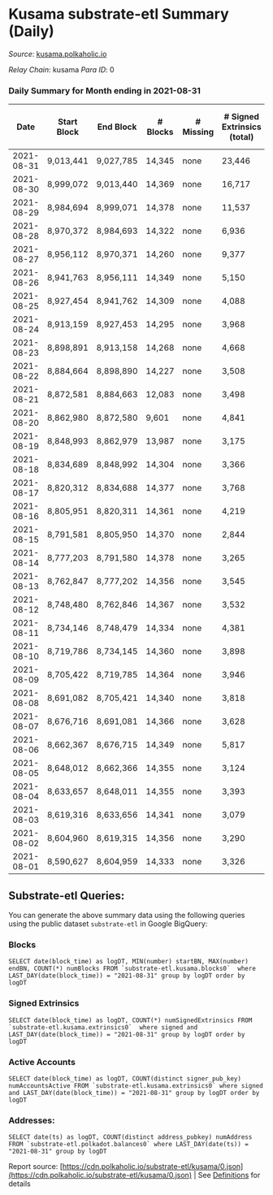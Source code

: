 # Kusama substrate-etl Summary (Daily)

_Source_: [kusama.polkaholic.io](https://kusama.polkaholic.io)

*Relay Chain*: kusama
*Para ID*: 0



### Daily Summary for Month ending in 2021-08-31


| Date | Start Block | End Block | # Blocks | # Missing | # Signed Extrinsics (total) | # Active Accounts | # Addresses with Balances | # Events | # Transfers | # XCM Transfers In | # XCM Transfers Out |
| ---- | ----------- | --------- | -------- | --------- | --------------------------- | ----------------- | ------------------------- | -------- | ----------- | ------------------ | ------------------- |
| 2021-08-31 | 9,013,441 | 9,027,785 | 14,345 | none  | 23,446 | 8,570 | 150,140 | 309,898 | 22,124 ($237,236,367.67) | 481 ($3,097,266.83) |   |
| 2021-08-30 | 8,999,072 | 9,013,440 | 14,369 | none  | 16,717 | 5,900 |  | 280,410 | 14,655 ($103,219,619.26) | 318 ($1,677,282.37) |   |
| 2021-08-29 | 8,984,694 | 8,999,071 | 14,378 | none  | 11,537 | 4,233 |  | 244,607 | 10,090 ($42,845,650.78) | 242 ($1,640,596.78) |   |
| 2021-08-28 | 8,970,372 | 8,984,693 | 14,322 | none  | 6,936 | 2,520 |  | 200,991 | 4,752 ($29,493,824.45) | 173 ($650,035.95) |   |
| 2021-08-27 | 8,956,112 | 8,970,371 | 14,260 | none  | 9,377 | 3,347 |  | 225,593 | 6,368 ($71,269,625.77) | 260 ($3,161,692.97) |   |
| 2021-08-26 | 8,941,763 | 8,956,111 | 14,349 | none  | 5,150 | 1,456 |  | 449,683 | 2,643 ($39,817,166.72) | 92 ($561,721.07) |   |
| 2021-08-25 | 8,927,454 | 8,941,762 | 14,309 | none  | 4,088 | 1,322 |  | 193,997 | 1,767 ($16,714,792.24) | 72 ($260,551.73) |   |
| 2021-08-24 | 8,913,159 | 8,927,453 | 14,295 | none  | 3,968 | 1,269 |  | 188,586 | 1,702 ($28,594,201.63) | 70 ($425,214.01) |   |
| 2021-08-23 | 8,898,891 | 8,913,158 | 14,268 | none  | 4,668 | 1,405 |  | 201,660 | 1,842 ($28,170,447.43) | 101 ($483,749.45) |   |
| 2021-08-22 | 8,884,664 | 8,898,890 | 14,227 | none  | 3,508 | 1,207 |  | 175,154 | 1,416 ($15,331,490.93) | 119 ($909,291.37) |   |
| 2021-08-21 | 8,872,581 | 8,884,663 | 12,083 | none  | 3,498 | 1,185 |  | 158,930 | 1,490 ($8,610,464.99) | 110 ($770,154.45) |   |
| 2021-08-20 | 8,862,980 | 8,872,580 | 9,601 | none  | 4,841 | 2,010 |  | 145,409 | 2,043 ($35,355,863.85) | 129 ($1,015,449.53) |   |
| 2021-08-19 | 8,848,993 | 8,862,979 | 13,987 | none  | 3,175 | 1,222 |  | 169,297 | 1,157 ($33,425,882.61) | 102 ($1,024,586.70) |   |
| 2021-08-18 | 8,834,689 | 8,848,992 | 14,304 | none  | 3,366 | 1,064 |  | 182,695 | 1,266 ($19,152,800.71) | 90 ($1,116,198.34) |   |
| 2021-08-17 | 8,820,312 | 8,834,688 | 14,377 | none  | 3,768 | 1,210 |  | 190,940 | 1,595 ($49,842,987.13) | 92 ($498,983.31) |   |
| 2021-08-16 | 8,805,951 | 8,820,311 | 14,361 | none  | 4,219 | 1,326 |  | 197,182 | 1,956 ($28,265,577.88) | 137 ($1,575,720.08) |   |
| 2021-08-15 | 8,791,581 | 8,805,950 | 14,370 | none  | 2,844 | 985 |  | 178,448 | 1,057 ($10,535,739.60) | 43 ($345,353.77) |   |
| 2021-08-14 | 8,777,203 | 8,791,580 | 14,378 | none  | 3,265 | 1,080 |  | 180,073 | 1,226 ($9,127,995.31) | 71 ($578,507.59) |   |
| 2021-08-13 | 8,762,847 | 8,777,202 | 14,356 | none  | 3,545 | 1,117 |  | 181,583 | 1,273 ($13,216,961.75) | 85 ($338,236.31) |   |
| 2021-08-12 | 8,748,480 | 8,762,846 | 14,367 | none  | 3,532 | 1,193 |  | 180,455 | 1,557 ($21,082,541.55) | 117 ($578,911.74) |   |
| 2021-08-11 | 8,734,146 | 8,748,479 | 14,334 | none  | 4,381 | 1,427 |  | 193,063 | 2,088 ($37,706,060.98) | 123 ($1,861,966.77) |   |
| 2021-08-10 | 8,719,786 | 8,734,145 | 14,360 | none  | 3,898 | 1,231 |  | 183,086 | 1,560 ($35,734,276.66) | 128 ($600,764.28) |   |
| 2021-08-09 | 8,705,422 | 8,719,785 | 14,364 | none  | 3,946 | 1,233 |  | 195,593 | 1,380 ($20,506,888.47) | 132 ($383,074.58) |   |
| 2021-08-08 | 8,691,082 | 8,705,421 | 14,340 | none  | 3,818 | 1,170 |  | 183,057 | 1,632 ($27,783,147.75) | 109 ($1,286,947.35) |   |
| 2021-08-07 | 8,676,716 | 8,691,081 | 14,366 | none  | 3,628 | 1,278 |  | 176,308 | 1,809 ($204,577,243.98) | 153 ($4,105,831.38) |   |
| 2021-08-06 | 8,662,367 | 8,676,715 | 14,349 | none  | 5,817 | 2,038 |  | 191,291 | 2,515 ($63,173,478.71) | 181 ($1,438,983.78) |   |
| 2021-08-05 | 8,648,012 | 8,662,366 | 14,355 | none  | 3,124 | 1,103 |  | 185,897 | 1,159 ($13,407,861.94) | 77 ($345,296.80) |   |
| 2021-08-04 | 8,633,657 | 8,648,011 | 14,355 | none  | 3,393 | 1,221 |  | 182,674 | 1,420 ($8,995,471.44) | 71 ($535,239.24) |   |
| 2021-08-03 | 8,619,316 | 8,633,656 | 14,341 | none  | 3,079 | 1,129 |  | 184,226 | 1,220 ($14,776,883.24) | 82 ($858,256.16) |   |
| 2021-08-02 | 8,604,960 | 8,619,315 | 14,356 | none  | 3,290 | 1,173 |  | 181,332 | 1,317 ($14,091,959.40) | 94 ($635,555.27) |   |
| 2021-08-01 | 8,590,627 | 8,604,959 | 14,333 | none  | 3,326 | 1,138 |  | 182,205 | 1,801 ($13,060,183.16) | 93 ($502,891.34) |   |

## Substrate-etl Queries:
You can generate the above summary data using the following queries using the public dataset `substrate-etl` in Google BigQuery:


### Blocks
```
SELECT date(block_time) as logDT, MIN(number) startBN, MAX(number) endBN, COUNT(*) numBlocks FROM `substrate-etl.kusama.blocks0`  where LAST_DAY(date(block_time)) = "2021-08-31" group by logDT order by logDT
```


### Signed Extrinsics
```
SELECT date(block_time) as logDT, COUNT(*) numSignedExtrinsics FROM `substrate-etl.kusama.extrinsics0`  where signed and LAST_DAY(date(block_time)) = "2021-08-31" group by logDT order by logDT
```


### Active Accounts
```
SELECT date(block_time) as logDT, COUNT(distinct signer_pub_key) numAccountsActive FROM `substrate-etl.kusama.extrinsics0` where signed and LAST_DAY(date(block_time)) = "2021-08-31" group by logDT order by logDT
```


### Addresses:
```
SELECT date(ts) as logDT, COUNT(distinct address_pubkey) numAddress FROM `substrate-etl.polkadot.balances0` where LAST_DAY(date(ts)) = "2021-08-31" group by logDT
```



Report source: [https://cdn.polkaholic.io/substrate-etl/kusama/0.json](https://cdn.polkaholic.io/substrate-etl/kusama/0.json) | See [Definitions](/DEFINITIONS.md) for details
